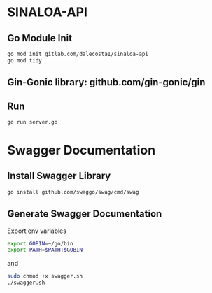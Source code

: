 # SINALOA-API

## Go Module Init

```bash
go mod init gitlab.com/dalecosta1/sinaloa-api
go mod tidy
```

## Gin-Gonic library: github.com/gin-gonic/gin

## Run

```bash
go run server.go
```

# Swagger Documentation

## Install Swagger Library

```bash
go install github.com/swaggo/swag/cmd/swag
```

## Generate Swagger Documentation

Export env variables

```bash
export GOBIN=~/go/bin
export PATH=$PATH:$GOBIN
```

and

```bash
sudo chmod +x swagger.sh
./swagger.sh
```
